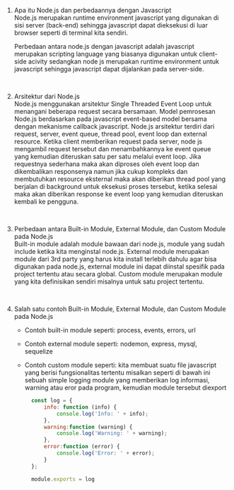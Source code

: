 1. Apa itu Node.js dan perbedaannya dengan Javascript <br>
    Node.js merupakan runtime environment javascript yang digunakan di sisi server (back-end) sehingga javascript dapat dieksekusi di luar browser seperti di terminal kita sendiri.

    Perbedaan antara node.js dengan javascript adalah javascript merupakan scripting language yang biasanya digunakan untuk client-side acivity sedangkan node js merupakan runtime environment untuk javascript sehingga javascript dapat dijalankan pada server-side.

<br>

2. Arsitektur dari Node.js <br>
    Node.js menggunakan arsitektur Single Threaded Event Loop untuk menangani beberapa request secara bersamaan. Model pemrosesan Node.js berdasarkan pada javascript event-based model bersama dengan mekanisme callback javascript.
    Node.js arsitektur terdiri dari request, server, event queue, thread pool, event loop dan external resource. Ketika client memberikan request pada server, node js mengambil request tersebut dan menambahkannya ke event queue yang kemudian diteruskan satu per satu melalui event loop. Jika requestnya sederhana maka akan diproses oleh event loop dan dikembalikan responsenya namun jika cukup kompleks dan membutuhkan resource eksternal maka akan diberikan thread pool yang berjalan di background untuk eksekusi proses tersebut, ketika selesai maka akan diberikan response ke event loop yang kemudian diteruskan kembali ke pengguna.

<br>

3. Perbedaan antara Built-in Module, External Module, dan Custom Module pada Node.js <br>
    Built-in module adalah module bawaan dari node.js, module yang sudah include ketika kita menginstal node.js. External module merupakan module dari 3rd party yang harus kita install terlebih dahulu agar bisa digunakan pada node.js, external module ini dapat diinstal spesifik pada project tertentu atau secara global. Custom module merupakan module yang kita definisikan sendiri misalnya untuk satu project tertentu.

<br>

4. Salah satu contoh Built-in Module, External Module, dan Custom Module pada Node.js
    * Contoh built-in module seperti: process, events, errors, url

    * Contoh external module seperti: nodemon, express, mysql, sequelize
    
    * Contoh custom module seperti:
      kita membuat suatu file javascript yang berisi fungsionalitas tertentu misalkan seperti di bawah ini sebuah simple logging module yang memberikan log informasi, warning atau eror pada program, kemudian module tersebut diexport
      ```js
        const log = {
            info: function (info) { 
                console.log('Info: ' + info);
            },
            warning:function (warning) { 
                console.log('Warning: ' + warning);
            },
            error:function (error) { 
                console.log('Error: ' + error);
            }
        };

        module.exports = log
      ```